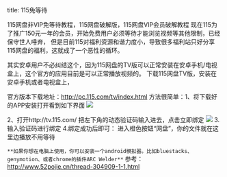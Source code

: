 title: 115免等待 

115网盘非VIP免等待教程，115网盘破解版，115网盘VIP会员破解教程 
现在115为了推广150元一年的会员，开始免费用户必须等待才能浏览视频等其他限制，已经保守世人唾弃，
但是目前115对福利资源和谐力度小，导致很多福利站只好分享115网盘的福利，这就成了一个恶性的循环。

其实安卓用户不必纠结这个，因为115网盘的TV版可以正常安装在安卓手机/电视盒上，这个官方的应用目前是可以正常播放视频的。
下载115网盘TV版，安装在安卓手机或者电视盒上，

官方版本下载地址：http://pc.115.com/tv/index.html
方法很简单：1、将下载好的APP安装打开看到如下界面
![](/data/dokuwiki/pasted/20150527-142324.png)

2、打开http://tv.115.com/ 把左下角的动态验证码输入进去，点击立即绑定
![](/data/dokuwiki/pasted/20150527-142341.png)
3.输入验证码进行绑定
4.绑定成功后即可：
进入橙色按钮“网盘”，你的文件就在这里边播放不用等待


` **如果你想在电脑上使用，你可以安装一个android模拟器。比如bluestacks、genymotion、或者chrome的插件ARC Welder** `
参考：http://www.52pojie.cn/thread-304909-1-1.html